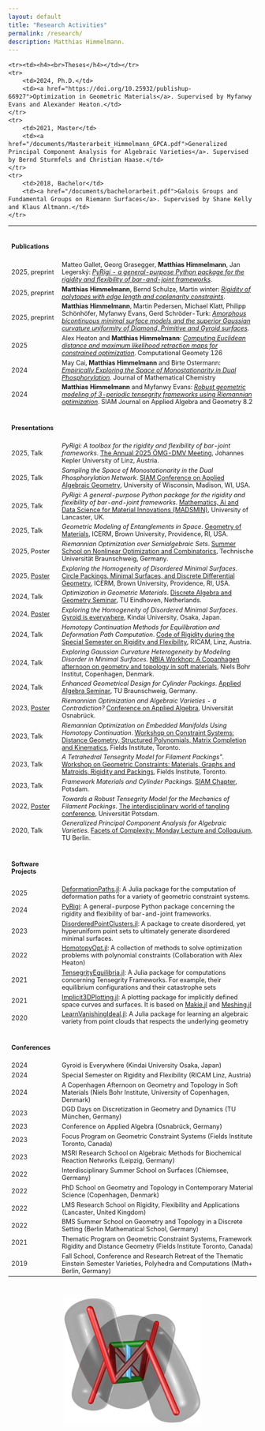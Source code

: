 ```yaml
---
layout: default
title: "Research Activities"
permalink: /research/
description: Matthias Himmelmann.
---
```

<table style="width:100%; font-size: 90%;">
    <tr><td><h4><br>Publications</h4></td></tr>
    <tr>
        <td>2025, preprint</td>
        <td>Matteo Gallet, Georg Grasegger, <b>Matthias Himmelmann</b>, Jan Legerský: <a href="https://doi.org/10.48550/arXiv.2505.22652"><i>PyRigi - a general-purpose Python package for the rigidity and flexibility of bar-and-joint frameworks</i></a>.</td>
    </tr>
    <tr>
        <td>2025, preprint</td>
        <td><b>Matthias Himmelmann</b>, Bernd Schulze, Martin winter: <a href="https://doi.org/10.48550/arXiv.2505.00874"><i>Rigidity of polytopes with edge length and coplanarity constraints</i></a>.</td>
    </tr>
    <tr>
        <td>2025, preprint</td>
        <td><b>Matthias Himmelmann</b>, Martin Pedersen, Michael Klatt, Philipp Schönhöfer, Myfanwy Evans, Gerd Schröder-Turk: <a href="https://www.researchsquare.com/article/rs-6098054/v1"><i>Amorphous bicontinuous minimal surface models and the superior Gaussian curvature uniformity of Diamond, Primitive and Gyroid surfaces</i></a>.</td>
    </tr>
    <tr>
        <td>2025</td>
        <td>Alex Heaton and <b>Matthias Himmelmann</b>: <a href="https://www.sciencedirect.com/science/article/pii/S0925772124000695"><i>Computing Euclidean distance and maximum likelihood retraction maps for constrained optimization</i></a>. Computational Geomety 126</td>
    </tr>
    <tr>
        <td>2024</td>
        <td>May Cai, <b>Matthias Himmelmann</b> and Birte Ostermann: <a href="https://link.springer.com/article/10.1007/s10910-024-01687-5"><i>Empirically Exploring the Space of Monostationarity in Dual Phosphorylation</i></a>. Journal of Mathematical Chemistry</td>
    </tr>
    <tr>
        <td>2024</td>
        <td><b>Matthias Himmelmann</b> and Myfanwy Evans: <a href="https://epubs.siam.org/doi/full/10.1137/23M1559075"><i>Robust geometric modeling of 3-periodic tensegrity frameworks using Riemannian optimization</i></a>. SIAM Journal on Applied Algebra and Geometry 8.2</td>
    </tr>

    
    <tr><td><h4><br>Theses</h4></td></tr>
    <tr>
        <td>2024, Ph.D.</td>
        <td><a href="https://doi.org/10.25932/publishup-66927">Optimization in Geometric Materials</a>. Supervised by Myfanwy Evans and Alexander Heaton.</td>
    </tr>
    <tr>
        <td>2021, Master</td>
        <td><a href="/documents/Masterarbeit_Himmelmann_GPCA.pdf">Generalized Principal Component Analysis for Algebraic Varieties</a>. Supervised by Bernd Sturmfels and Christian Haase.</td>
    </tr>
    <tr>
        <td>2018, Bachelor</td>
        <td><a href="/documents/bachelorarbeit.pdf">Galois Groups and Fundamental Groups on Riemann Surfaces</a>. Supervised by Shane Kelly and Klaus Altmann.</td>
    </tr>
  
  <tr><td><h4><br>Presentations</h4></td></tr>
  
  <tr>
        <td>2025, Talk</td>
        <td><i>PyRigi: A toolbox for the rigidity and flexibility of bar-joint frameworks</i>. <a href="https://www.jku.at/en/faculty-of-engineering-natural-sciences/organization/subject-areas/mathematics/oemg-dmv-2025/">The Annual 2025 ÖMG-DMV Meeting</a>, Johannes Kepler University of Linz, Austria.</td>
  </tr>


  <tr>
        <td>2025, Talk</td>
        <td><i>Sampling the Space of Monostationarity in the Dual Phosphorylation Network</i>. <a href="https://www.siam.org/conferences-events/siam-conferences/ag25/">SIAM Conference on Applied Algebraic Geometry</a>, University of Wisconsin, Madison, WI, USA.</td>
  </tr>

  <tr>
        <td>2025, Talk</td>
        <td><i>PyRigi: A general-purpose Python package for the rigidity and flexibility of bar-and-joint frameworks</i>. <a href="https://www.lancaster.ac.uk/library/whats-on/mathematics-ai-and-data-science-for-material-innovations-madsmin-9th-13th-june/">Mathematics, Ai and Data Science for Material Innovations (MADSMIN)</a>, University of Lancaster, UK.</td>
  </tr>


  <tr>
        <td>2025, Talk</td>
        <td><i>Geometric Modeling of Entanglements in Space</i>. <a href="https://icerm.brown.edu/program/semester_program_workshop/sp-s25-w3">Geometry of Materials</a>, ICERM, Brown University, Providence, RI, USA.</td>
  </tr>

 <tr>
        <td>2025, Poster</td>
        <td><i>Riemannian Optimization over Semialgebraic Sets</i>. <a href="http://www.iaa.tu-bs.de/AppliedAlgebra/SummerSchool2025/Summer_school_2025.html"> Summer School on Nonlinear Optimization and Combinatorics</a>, Technische Universität Braunschweig, Germany.</td>
  </tr>


  <tr>
        <td>2025, <a href="/documents/Exploring_the_Homogeneity_of_Disordered_Minimal_Surfaces.pdf">Poster</a></td>
        <td><i>Exploring the Homogeneity of Disordered Minimal Surfaces</i>. <a href="https://icerm.brown.edu/program/semester_program_workshop/sp-s25-w1">Circle Packings, Minimal Surfaces, and Discrete Differential Geometry</a>, ICERM, Brown University, Providence, RI, USA.</td>
  </tr>

  <tr>
        <td>2024, Talk</td>
        <td><i>Optimization in Geometric Materials</i>. <a href="https://sites.google.com/view/appliedgeometryalgebra/home/seminars">Discrete Algebra and Geometry Seminar</a>, TU Eindhoven, Netherlands.</td>
  </tr>

  <tr>
        <td>2024, <a href="/documents/Exploring_the_Homogeneity_of_Disordered_Minimal_Surfaces.pdf">Poster</a></td>
        <td><i>Exploring the Homogeneity of Disordered Minimal Surfaces</i>. <a href="https://www.phys.kindai.ac.jp/gyroidiseverywhere/about/">Gyroid is everywhere</a>, Kindai University, Osaka, Japan.</td>
  </tr>
  
  <tr>
        <td>2024, Talk</td>
        <td><i>Homotopy Continuation Methods for Equilibration and Deformation Path Computation</i>. <a href="https://www.ricam.oeaw.ac.at/specsem/specsem2024/workshop2/">Code of Rigidity during the Special Semester on Rigidity and Flexibility</a>, RICAM, Linz, Austria.</td>
  </tr>

  <tr>
        <td>2024, Talk</td>
        <td><i>Exploring Gaussian Curvature Heterogeneity by Modeling Disorder in Minimal Surfaces</i>. <a href="https://indico.nbi.ku.dk/event/2050/">NBIA Workhop: A Copanhagen afternoon on geometry and topology in soft materials</a>, Niels Bohr Institut, Copenhagen, Denmark.</td>
  </tr>

  <tr>
        <td>2024, Talk</td>
        <td><i>Enhanced Geometrical Design for Cylinder Packings</i>. <a href="http://www.iaa.tu-bs.de/AppliedAlgebra/AAA/">Applied Algebra Seminar</a>, TU Braunschweig, Germany.</td>
  </tr>

  <tr>
        <td>2023, <a href="/documents/Riemanniann_Optimization_Poster-1.pdf">Poster</a></td>
        <td><i>Riemannian Optimization and Algebraic Varieties - a Contradiction?</i> <a href="https://www.math-conf.uni-osnabrueck.de/conference-on-applied-algebra-in-data-science/">Conference on Applied Algebra</a>, Universität Osnabrück.</td>
    </tr>
  
  <tr>
        <td>2023, Talk</td>
        <td><i>Riemannian Optimization on Embedded Manifolds Using Homotopy Continuation</i>. <a href="http://www.fields.utoronto.ca/activities/23-24/constraint-systems">Workshop on Constraint Systems: Distance Geometry, Structured Polynomials, Matrix Completion and Kinematics</a>, Fields Institute, Toronto.</td>
    </tr>
  <tr>
        <td>2023, Talk</td>
        <td><i>A Tetrahedral Tensegrity Model for Filament Packings".</i> <a href="http://www.fields.utoronto.ca/activities/23-24/constraint-materials">Workshop on Geometric Constraints: Materials, Graphs and Matroids, Rigidity and Packings</a>, Fields Institute, Toronto.</td>
    </tr>
    <tr>
        <td>2023, Talk</td>
        <td><i>Framework Materials and Cylinder Packings</i>. <a href="https://www.math.uni-potsdam.de/studium/studierende/default-8819680ed3/">SIAM Chapter</a>, Potsdam.</td>
    </tr>
    <tr>
        <td>2022, <a href="/documents/BMN_SGN_Poster.pdf">Poster</a></td>
        <td><i>Towards a Robust Tensegrity Model for the Mechanics of Filament Packings</i>. <a href="https://tangle-conference.de/">The interdisciplinary world of tangling conference</a>, Universität Potsdam.</td>
    </tr>
    <tr>
        <td>2020, Talk</td>
        <td><i>Generalized Principal Component Analysis for Algebraic Varieties</i>. <a href="http://www.facetsofcomplexity.de/monday/index.html">Facets of Complexity: Monday Lecture and Colloquium</a>, TU Berlin.</td>
    </tr>


<tr><td><h4><br>Software Projects</h4></td></tr>

<tr>
  <td>2025</td>
  <td><a href="https://github.com/matthiashimmelmann/DeformationPaths.jl">DeformationPaths.jl</a>: A Julia package for the computation of deformation paths for a variety of geometric constraint systems.</td>
</tr>

<tr>
  <td>2024</td>
  <td><a href="https://github.com/PyRigi/PyRigi">PyRigi</a>: A general-purpose Python package concerning the rigidity and flexibility of bar-and-joint frameworks.</td>
</tr>


<tr>
  <td>2023</td>
  <td><a href="https://github.com/matthiashimmelmann/DisorderedPointClusters.jl">DisorderedPointClusters.jl</a>: A package to create disordered, yet hyperuniform point sets to ultimately generate disordered minimal surfaces.</td>
</tr>
    
    
<tr>
  <td>2022</td>
  <td><a href="https://github.com/alexheaton2/HomotopyOpt.jl">HomotopyOpt.jl</a>: A collection of methods to solve optimization problems with polynomial constraints (Collaboration with Alex Heaton)</td>
</tr>
    
    
<tr>
  <td>2021</td>
  <td><a href="https://github.com/matthiashimmelmann/TensegrityEquilibria.jl">TensegrityEquilibria.jl</a>: A Julia package for computations concerning Tensegrity Frameworks. For example, their equilibrium configurations and their catastrophe sets</td>
</tr>
    
<tr>
    <td>2021</td>
    <td><a href="https://github.com/matthiashimmelmann/Implicit3DPlotting.jl">Implicit3DPlotting.jl</a>: A plotting package for implicitly defined space curves and surfaces. It is based on <a href="https://makie.juliaplots.org/stable/">Makie.jl</a> and <a href="https://github.com/JuliaGeometry/Meshing.jl">Meshing.jl</a></td>
</tr>
    
<tr>
  <td>2020</td>
  <td><a href="https://github.com/matthiashimmelmann/LearnVanishingIdeal.jl">LearnVanishingIdeal.jl</a>: A Julia package for learning an algebraic variety from point clouds that respects the underlying geometry</td>
</tr>
    
<tr> <td><h4><br>Conferences</h4></td></tr>

<tr>
    <td>2024</td>
    <td>Gyroid is Everywhere (Kindai University Osaka, Japan)</td>
</tr>

<tr>
    <td>2024</td>
    <td>Special Semester on Rigidity and Flexibility (RICAM Linz, Austria)</td>
</tr>

<tr>
    <td>2024</td>
    <td>A Copenhagen Afternoon on Geometry and Topology in Soft Materials (Niels Bohr Institute, University of Copenhagen, Denmark)</td>
</tr>

<tr>
    <td>2023</td>
    <td>DGD Days on Discretization in Geometry and Dynamics (TU München, Germany)</td>
</tr>

<tr>
    <td>2023</td>
    <td>Conference on Applied Algebra (Osnabrück, Germany)</td>
</tr>

<tr>
    <td>2023</td>
    <td>Focus Program on Geometric Constraint Systems (Fields Institute Toronto, Canada)</td>
</tr>
    
<tr>
    <td>2023</td>
    <td>MSRI Research School on Algebraic Methods for Biochemical Reaction Networks (Leipzig, Germany) </td>
</tr>

<tr>
<td>2022</td>
    <td>Interdisciplinary Summer School on Surfaces (Chiemsee, Germany)</td>
</tr>

<tr>
<td>2022</td>
    <td>PhD School on Geometry and Topology in Contemporary Material Science (Copenhagen, Denmark)</td>
</tr>

<tr>
<td>2022</td>
    <td>LMS Research School on Rigidity, Flexibility and Applications (Lancaster, United Kingdom)</td>
</tr>
 <tr>
     
<td>2022</td>
    <td>BMS Summer School on Geometry and Topology in a Discrete Setting (Berlin Mathematical School, Germany)</td>
</tr>
<tr>
    <td>2021</td>
    <td>Thematic Program on Geometric Constraint Systems, Framework Rigidity and Distance Geometry (Fields Institute Toronto, Canada)</td>
</tr>
    
<tr>
    <td>2019</td>
    <td>Fall School, Conference and Research Retreat of the Thematic Einstein Semester Varieties, Polyhedra and Computations (Math+ Berlin, Germany)</td>
</tr>
</table>

<br>
<p> </p>
<p style="text-align: center;">
<img src="/images/clasptetrahedralmodel.png" title="The tetrahedral model for filament packings" alt="The tetrahedral model for filament packings" width="55%" height="55%"/>
</p>
